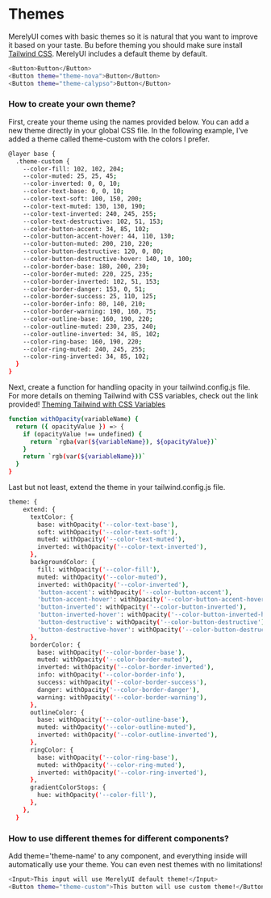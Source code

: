 # Themes

MerelyUI comes with basic themes so it is natural that you want to improve it based on your taste. Bu before theming you should make sure install <a href="https://tailwindcss.com/">Tailwind CSS</a>. MerelyUI includes a default theme by default.

```bash
<Button>Button</Button>
<Button theme="theme-nova">Button</Button>
<Button theme="theme-calypso">Button</Button>

```
### How to create your own theme?

First, create your theme using the names provided below. You can add a new theme directly in your global CSS file. In the following example, I’ve added a theme called theme-custom with the colors I prefer.
            
```bash
@layer base {
  .theme-custom {
    --color-fill: 102, 102, 204;
    --color-muted: 25, 25, 45;
    --color-inverted: 0, 0, 10;
    --color-text-base: 0, 0, 10;
    --color-text-soft: 100, 150, 200;
    --color-text-muted: 130, 130, 190;
    --color-text-inverted: 240, 245, 255;
    --color-text-destructive: 102, 51, 153;
    --color-button-accent: 34, 85, 102;
    --color-button-accent-hover: 44, 110, 130;
    --color-button-muted: 200, 210, 220;
    --color-button-destructive: 120, 0, 80;
    --color-button-destructive-hover: 140, 10, 100;
    --color-border-base: 180, 200, 230;
    --color-border-muted: 220, 225, 235;
    --color-border-inverted: 102, 51, 153;
    --color-border-danger: 153, 0, 51;
    --color-border-success: 25, 110, 125;
    --color-border-info: 80, 140, 210;
    --color-border-warning: 190, 160, 75;
    --color-outline-base: 160, 190, 220;
    --color-outline-muted: 230, 235, 240;
    --color-outline-inverted: 34, 85, 102;
    --color-ring-base: 160, 190, 220;
    --color-ring-muted: 240, 245, 255;
    --color-ring-inverted: 34, 85, 102;
  }
}
```

Next, create a function for handling opacity in your tailwind.config.js file. For more details on theming Tailwind with CSS variables, check out the link provided!
<a href="https://tailwindcss.com/">Theming Tailwind with CSS Variables</a>

```bash
function withOpacity(variableName) {
  return ({ opacityValue }) => {
    if (opacityValue !== undefined) {
      return `rgba(var(${variableName}), ${opacityValue})`
    }
    return `rgb(var(${variableName}))`
  }
}
```

Last but not least, extend the theme in your tailwind.config.js file.

```bash
theme: {
    extend: {
      textColor: {
        base: withOpacity('--color-text-base'),
        soft: withOpacity('--color-text-soft'),
        muted: withOpacity('--color-text-muted'),
        inverted: withOpacity('--color-text-inverted'),
      },
      backgroundColor: {
        fill: withOpacity('--color-fill'),
        muted: withOpacity('--color-muted'),
        inverted: withOpacity('--color-inverted'),
        'button-accent': withOpacity('--color-button-accent'),
        'button-accent-hover': withOpacity('--color-button-accent-hover'),
        'button-inverted': withOpacity('--color-button-inverted'),
        'button-inverted-hover': withOpacity('--color-button-inverted-hover'),
        'button-destructive': withOpacity('--color-button-destructive'),
        'button-destructive-hover': withOpacity('--color-button-destructive-hover'),
      },
      borderColor: {
        base: withOpacity('--color-border-base'),
        muted: withOpacity('--color-border-muted'),
        inverted: withOpacity('--color-border-inverted'),
        info: withOpacity('--color-border-info'),
        success: withOpacity('--color-border-success'),
        danger: withOpacity('--color-border-danger'),
        warning: withOpacity('--color-border-warning'),
      },
      outlineColor: {
        base: withOpacity('--color-outline-base'),
        muted: withOpacity('--color-outline-muted'),
        inverted: withOpacity('--color-outline-inverted'),
      },
      ringColor: {
        base: withOpacity('--color-ring-base'),
        muted: withOpacity('--color-ring-muted'),
        inverted: withOpacity('--color-ring-inverted'),
      },
      gradientColorStops: {
        hue: withOpacity('--color-fill'),
      },
    },
  }
```

### How to use different themes for different components?

Add theme=&apos;theme-name&apos; to any component, and everything inside will automatically use your theme. You can even nest themes with no limitations!

```bash
<Input>This input will use MerelyUI default theme!</Input>
<Button theme="theme-custom">This button will use custom theme!</Button>
```

